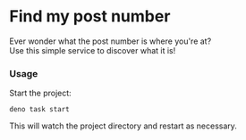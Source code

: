 # Find my post number

Ever wonder what the post number is where you're at?  
Use this simple service to discover what it is!

### Usage

Start the project:

```
deno task start
```

This will watch the project directory and restart as necessary.
